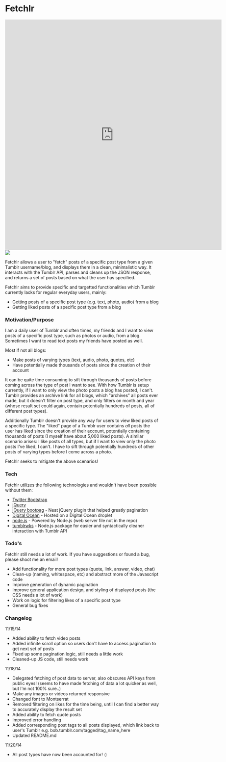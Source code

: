 # Fetchlr

<iframe src="http://gfycat.com/ifr/HonorableClosedDragon" frameborder="0" scrolling="no" width="706" height="752" style="-webkit-backface-visibility: hidden;-webkit-transform: scale(1);" ></iframe>

<img src="http://giant.gfycat.com/HonorableClosedDragon.gif">

Fetchlr allows a user to "fetch" posts of a specific post type from a given Tumblr username/blog, and displays them in a clean, minimalistic way. It interacts with the Tumblr API, parses and cleans up the JSON response, and returns a set of posts based on what the user has specified.

Fetchlr aims to provide specific and targetted functionalities which Tumblr currently lacks for regular everyday users, mainly:
  - Getting posts of a specific post type (e.g. text, photo, audio) from a blog
  - Getting liked posts of a specific post type from a blog

### Motivation/Purpose
I am a daily user of Tumblr and often times, my friends and I want to view posts of a specific post type, such as photos or audio, from a blog. Sometimes I want to read text posts my friends have posted as well. 

Most if not all blogs:
  - Make posts of varying types (text, audio, photo, quotes, etc)
  - Have potentially made thousands of posts since the creation of their account

It can be quite time consuming to sift through thousands of posts before coming across the type of post I want to see. With how Tumblr is setup currently, if I want to only view the photo posts a blog has posted, I can't. Tumblr provides an archive link for all blogs, which "archives" all posts ever made, but it doesn't filter on post type, and only filters on month and year (whose result set could again, contain potentially hundreds of posts, all of different post types).

Additionally Tumblr doesn't provide any way for users to view liked posts of a specific type. The "liked" page of a Tumblr user contains <i>all</i> posts the user has liked since the creation of their account, potentially containing thousands of posts (I myself have about 5,000 liked posts). A similar scenario arises: I like posts of all types, but if I want to view only the photo posts I've liked, I can't. I have to sift through potentially hundreds of other posts of varying types before I come across a photo.

Fetchlr seeks to mitigate the above scenarios!

### Tech
Fetchlr utilizes the following technologies and wouldn't have been possible without them:
* [Twitter Bootstrap]
* [jQuery]
* [jQuery bootpag] - Neat jQuery plugin that helped greatly pagination
* [Digital Ocean] - Hosted on a Digital Ocean droplet
* [node.js] - Powered by Node.js (web server file not in the repo)
* [tumblrwks] - Node.js package for easier and syntactically cleaner interaction with Tumblr API

### Todo's
Fetchlr still needs a lot of work. If you have suggestions or found a bug, please shoot me an email!
 - Add functionality for more post types (quote, link, answer, video, chat)
 - Clean-up (naming, whitespace, etc) and abstract more of the Javascript code
 - Improve generation of dynamic pagination
 - Improve general application design, and styling of displayed posts (the CSS needs a lot of work)
 - Work on logic for filtering likes of a specific post type
 - General bug fixes

### Changelog
11/15/14
 - Added ability to fetch video posts
 - Added infinite scroll option so users don't have to access pagination to get next set of posts
 - Fixed up some pagination logic, still needs a little work
 - Cleaned-up JS code, still needs work

11/18/14
 - Delegated fetching of post data to server, also obscures API keys from public eyes! (seems to have made fetching of data a lot quicker as well, but I'm not 100% sure..)
 - Make any images or videos returned responsive
 - Changed font to Montserrat
 - Removed filtering on likes for the time being, until I can find a better way to accurately display the result set
 - Added ability to fetch quote posts
 - Improved error handling
 - Added corresponding post tags to all posts displayed, which link back to user's Tumblr e.g. bob.tumblr.com/tagged/tag_name_here
 - Updated README.md

11/20/14
 - All post types have now been accounted for! :)

[Tumblr API]:https://www.tumblr.com/docs/en/api/v2
[Digital Ocean]:https://www.digitalocean.com
[node.js]:http://nodejs.org
[Twitter Bootstrap]:http://twitter.github.com/bootstrap/
[jQuery]:http://jquery.com
[tumblrwks]:https://github.com/arkxu/tumblrwks
[jQuery bootpag]:http://botmonster.com/jquery-bootpag/
